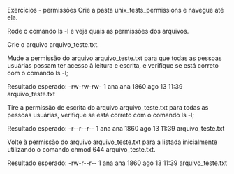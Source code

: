 Exercícios - permissões
Crie a pasta unix_tests_permissions e navegue até ela.

Rode o comando ls -l e veja quais as permissões dos arquivos.

Crie o arquivo arquivo_teste.txt.

Mude a permissão do arquivo arquivo_teste.txt para que todas as pessoas usuárias possam ter acesso à leitura e escrita, e verifique se está correto com o comando ls -l;

Resultado esperado: -rw-rw-rw- 1 ana ana 1860 ago 13 11:39 arquivo_teste.txt

Tire a permissão de escrita do arquivo arquivo_teste.txt para todas as pessoas usuárias, verifique se está correto com o comando ls -l;

Resultado esperado: -r--r--r-- 1 ana ana 1860 ago 13 11:39 arquivo_teste.txt

Volte à permissão do arquivo arquivo_teste.txt para a listada inicialmente utilizando o comando chmod 644 arquivo_teste.txt.

Resultado esperado: -rw-r--r-- 1 ana ana 1860 ago 13 11:39 arquivo_teste.txt
